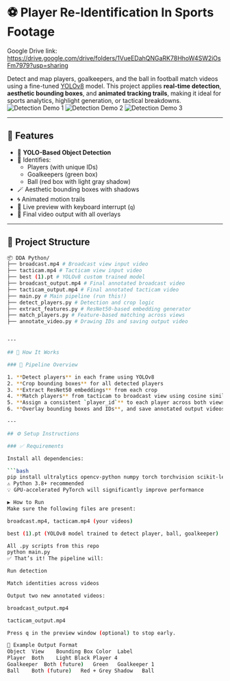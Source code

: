 # ⚽ Player Re-Identification In Sports Footage
Google Drive link: https://drive.google.com/drive/folders/1VueEDahQNGaRK78HhoW4SW2iOsFm7979?usp=sharing

Detect and map players, goalkeepers, and the ball in football match videos using a fine-tuned [YOLOv8](https://github.com/ultralytics/ultralytics) model. This project applies **real-time detection**, **aesthetic bounding boxes**, and **animated tracking trails**, making it ideal for sports analytics, highlight generation, or tactical breakdowns.
![Detection Demo 1](https://github.com/user-attachments/assets/b125d4d1-6dfc-4dc8-adad-41c45f5c25b7)
![Detection Demo 2](https://github.com/user-attachments/assets/f213ece2-bd23-4a10-9130-b0d50995ba21)
![Detection Demo 3](https://github.com/user-attachments/assets/a47a0305-1186-4804-a77e-b71103aa7052)






---

## 🧠 Features

- 🎯 **YOLO-Based Object Detection**
- 🧍 Identifies:
  - Players (with unique IDs)
  - Goalkeepers (green box)
  - Ball (red box with light gray shadow)
- 🪄 Aesthetic bounding boxes with shadows
- 🌀 Animated motion trails
- 🎥 Live preview with keyboard interrupt (`q`)
- 💾 Final video output with all overlays

---

## 📁 Project Structure

```bash
📦 DDA Python/
├── broadcast.mp4 # Broadcast view input video
├── tacticam.mp4 # Tacticam view input video
├── best (1).pt # YOLOv8 custom trained model
├── broadcast_output.mp4 # Final annotated broadcast video
├── tacticam_output.mp4 # Final annotated tacticam video
├── main.py # Main pipeline (run this!)
├── detect_players.py # Detection and crop logic
├── extract_features.py # ResNet50-based embedding generator
├── match_players.py # Feature-based matching across views
├── annotate_video.py # Drawing IDs and saving output video


---

## 🚀 How It Works

### 🔄 Pipeline Overview

1. **Detect players** in each frame using YOLOv8
2. **Crop bounding boxes** for all detected players
3. **Extract ResNet50 embeddings** from each crop
4. **Match players** from tacticam to broadcast view using cosine similarity
5. **Assign a consistent `player_id`** to each player across both views
6. **Overlay bounding boxes and IDs**, and save annotated output videos

---

## ⚙️ Setup Instructions

### ✅ Requirements

Install all dependencies:

```bash
pip install ultralytics opencv-python numpy torch torchvision scikit-learn
⚠️ Python 3.8+ recommended
💡 GPU-accelerated PyTorch will significantly improve performance

▶️ How to Run
Make sure the following files are present:

broadcast.mp4, tacticam.mp4 (your videos)

best (1).pt (YOLOv8 model trained to detect player, ball, goalkeeper)

All .py scripts from this repo
python main.py
✅ That’s it! The pipeline will:

Run detection

Match identities across videos

Output two new annotated videos:

broadcast_output.mp4

tacticam_output.mp4

Press q in the preview window (optional) to stop early.

🧪 Example Output Format
Object	View	Bounding Box Color	Label
Player	Both	Light Black	Player 4
Goalkeeper	Both (future)	Green	Goalkeeper 1
Ball	Both (future)	Red + Grey Shadow	Ball
